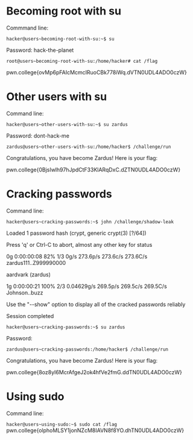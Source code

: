 # Becoming root with su 

Commmand line:

`hacker@users~becoming-root-with-su:~$ su`

Password: hack-the-planet

`root@users~becoming-root-with-su:/home/hacker# cat /flag`

pwn.college{ovMp6pFAIcMcmcIRuoCBk778iWq.dVTN0UDL4ADO0czW}

# Other users with su

Command line:

`hacker@users~other-users-with-su:~$ su zardus`

Password: dont-hack-me

`zardus@users~other-users-with-su:/home/hacker$ /challenge/run`

Congratulations, you have become Zardus! Here is your flag:

pwn.college{0BjsIwlh97hJpdCtF33KlARqDxC.dZTN0UDL4ADO0czW}

# Cracking passwords

Command line:

`hacker@users~cracking-passwords:~$ john /challenge/shadow-leak`

Loaded 1 password hash (crypt, generic crypt(3) [?/64])

Press 'q' or Ctrl-C to abort, almost any other key for status

0g 0:00:00:08 82% 1/3 0g/s 273.6p/s 273.6c/s 273.6C/s zardus111..Z999990000

aardvark         (zardus)

1g 0:00:00:21 100% 2/3 0.04629g/s 269.5p/s 269.5c/s 269.5C/s Johnson..buzz

Use the "--show" option to display all of the cracked passwords reliably

Session completed

`hacker@users~cracking-passwords:~$ su zardus`

Password:

`zardus@users~cracking-passwords:/home/hacker$ /challenge/run`

Congratulations, you have become Zardus! Here is your flag:

pwn.college{8oz8yI6McrAfgeJ2ok4hfVe2fmG.ddTN0UDL4ADO0czW}

# Using sudo

Command line:

`hacker@users~using-sudo:~$ sudo cat /flag`
pwn.college{olphoMLSY1jonNZcM8IAVN8f8YO.dhTN0UDL4ADO0czW}
